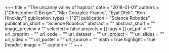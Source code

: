 +++
title = "The uncanny valley of haptics"
date = "2018-01-01"
authors = ["Christopher C Berger", "Mar Gonzalez-Franco", "Eyal Ofek", "Ken Hinckley"]
publication_types = ["2"]
publication = "Science Robotics"
publication_short = "Science Robotics"
abstract = ""
abstract_short = ""
image_preview = ""
selected = false
projects = []
tags = []
url_pdf = ""
url_preprint = ""
url_code = ""
url_dataset = ""
url_project = ""
url_slides = ""
url_video = ""
url_poster = ""
url_source = ""
math = true
highlight = true
[header]
image = ""
caption = ""
+++
